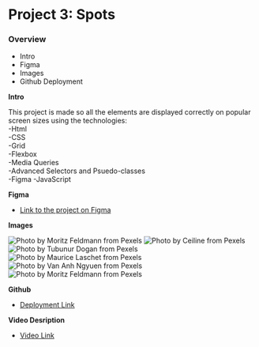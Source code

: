 # Project 3: Spots

### Overview

- Intro
- Figma
- Images
- Github Deployment

**Intro**

This project is made so all the elements are displayed correctly on popular screen sizes using the technologies:  
-Html  
-CSS  
-Grid  
-Flexbox  
-Media Queries  
-Advanced Selectors and Psuedo-classes  
-Figma
-JavaScript

**Figma**

- [Link to the project on Figma](https://www.figma.com/file/BBNm2bC3lj8QQMHlnqRsga/Sprint-3-Project-%E2%80%94-Spots?type=design&node-id=2%3A60&mode=design&t=afgNFybdorZO6cQo-1)

**Images**

![Photo by Moritz Feldmann from Pexels](./images/1-photo-by-moritz-feldmann-from-pexels.jpg)
![Photo by Ceiline from Pexels](./images/2-photo-by-ceiline-from-pexels.jpg)
![Photo by Tubunur Dogan from Pexels](./images/3-photo-by-tubanur-dogan-from-pexels.jpg)
![Photo by Maurice Laschet from Pexels](./images/4-photo-by-maurice-laschet-from-pexels.jpg)
![Photo by Van Anh Ngyuen from Pexels](./images/5-photo-by-van-anh-nguyen-from-pexels.jpg)
![Photo by Moritz Feldmann from Pexels](./images/6-photo-by-moritz-feldmann-from-pexels.jpg)

**Github**

- [Deployment Link](https://steveranieri.github.io/se_project_spots/)

**Video Desription**

- [Video Link](https://drive.google.com/file/d/1qc-Y5zSg_WTDJ8kUcPH0teOONSGoTNLz/view?usp=sharing)
